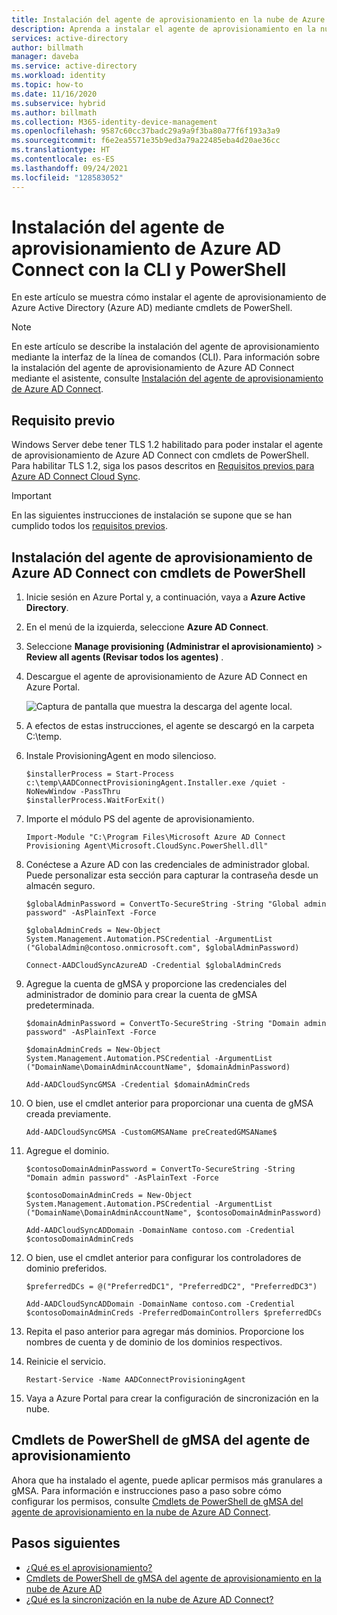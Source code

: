 ```yaml
---
title: Instalación del agente de aprovisionamiento en la nube de Azure AD Connect mediante una interfaz de la línea de comandos (CLI) y PowerShell
description: Aprenda a instalar el agente de aprovisionamiento en la nube de Azure AD Connect con cmdlets de PowerShell.
services: active-directory
author: billmath
manager: daveba
ms.service: active-directory
ms.workload: identity
ms.topic: how-to
ms.date: 11/16/2020
ms.subservice: hybrid
ms.author: billmath
ms.collection: M365-identity-device-management
ms.openlocfilehash: 9587c60cc37badc29a9a9f3ba80a77f6f193a3a9
ms.sourcegitcommit: f6e2ea5571e35b9ed3a79a22485eba4d20ae36cc
ms.translationtype: HT
ms.contentlocale: es-ES
ms.lasthandoff: 09/24/2021
ms.locfileid: "128583052"
---
```

# <a name="install-the-azure-ad-connect-provisioning-agent-by-using-a-cli-and-powershell"></a>Instalación del agente de aprovisionamiento de Azure AD Connect con la CLI y PowerShell
En este artículo se muestra cómo instalar el agente de aprovisionamiento de Azure Active Directory (Azure AD) mediante cmdlets de PowerShell.
 
>[!NOTE]
>En este artículo se describe la instalación del agente de aprovisionamiento mediante la interfaz de la línea de comandos (CLI). Para información sobre la instalación del agente de aprovisionamiento de Azure AD Connect mediante el asistente, consulte [Instalación del agente de aprovisionamiento de Azure AD Connect](how-to-install.md).

## <a name="prerequisite"></a>Requisito previo

Windows Server debe tener TLS 1.2 habilitado para poder instalar el agente de aprovisionamiento de Azure AD Connect con cmdlets de PowerShell. Para habilitar TLS 1.2, siga los pasos descritos en [Requisitos previos para Azure AD Connect Cloud Sync](how-to-prerequisites.md#tls-requirements).

>[!IMPORTANT]
>En las siguientes instrucciones de instalación se supone que se han cumplido todos los [requisitos previos](how-to-prerequisites.md).

## <a name="install-the-azure-ad-connect-provisioning-agent-by-using-powershell-cmdlets"></a>Instalación del agente de aprovisionamiento de Azure AD Connect con cmdlets de PowerShell 

 1. Inicie sesión en Azure Portal y, a continuación, vaya a **Azure Active Directory**.
 1. En el menú de la izquierda, seleccione **Azure AD Connect**.
 1. Seleccione **Manage provisioning (Administrar el aprovisionamiento)**  > **Review all agents (Revisar todos los agentes)** .
 1. Descargue el agente de aprovisionamiento de Azure AD Connect en Azure Portal.

    ![Captura de pantalla que muestra la descarga del agente local.](media/how-to-install/install-9.png)</br>

 1. A efectos de estas instrucciones, el agente se descargó en la carpeta C:\temp. 
 1. Instale ProvisioningAgent en modo silencioso.

       ```
       $installerProcess = Start-Process c:\temp\AADConnectProvisioningAgent.Installer.exe /quiet -NoNewWindow -PassThru 
       $installerProcess.WaitForExit()  
       ```
 1. Importe el módulo PS del agente de aprovisionamiento.

       ```
       Import-Module "C:\Program Files\Microsoft Azure AD Connect Provisioning Agent\Microsoft.CloudSync.PowerShell.dll" 
       ```
 1. Conéctese a Azure AD con las credenciales de administrador global. Puede personalizar esta sección para capturar la contraseña desde un almacén seguro. 

       ```
       $globalAdminPassword = ConvertTo-SecureString -String "Global admin password" -AsPlainText -Force 
    
       $globalAdminCreds = New-Object System.Management.Automation.PSCredential -ArgumentList ("GlobalAdmin@contoso.onmicrosoft.com", $globalAdminPassword) 
       
       Connect-AADCloudSyncAzureAD -Credential $globalAdminCreds 
       ```
 1. Agregue la cuenta de gMSA y proporcione las credenciales del administrador de dominio para crear la cuenta de gMSA predeterminada.
 
       ```
       $domainAdminPassword = ConvertTo-SecureString -String "Domain admin password" -AsPlainText -Force 
    
       $domainAdminCreds = New-Object System.Management.Automation.PSCredential -ArgumentList ("DomainName\DomainAdminAccountName", $domainAdminPassword) 
    
       Add-AADCloudSyncGMSA -Credential $domainAdminCreds 
       ```
 1. O bien, use el cmdlet anterior para proporcionar una cuenta de gMSA creada previamente.
 
       ```
       Add-AADCloudSyncGMSA -CustomGMSAName preCreatedGMSAName$ 
       ```
 1. Agregue el dominio.

       ```
       $contosoDomainAdminPassword = ConvertTo-SecureString -String "Domain admin password" -AsPlainText -Force 
    
       $contosoDomainAdminCreds = New-Object System.Management.Automation.PSCredential -ArgumentList ("DomainName\DomainAdminAccountName", $contosoDomainAdminPassword) 
    
       Add-AADCloudSyncADDomain -DomainName contoso.com -Credential $contosoDomainAdminCreds 
       ```
 1. O bien, use el cmdlet anterior para configurar los controladores de dominio preferidos.

       ```
       $preferredDCs = @("PreferredDC1", "PreferredDC2", "PreferredDC3") 
    
       Add-AADCloudSyncADDomain -DomainName contoso.com -Credential $contosoDomainAdminCreds -PreferredDomainControllers $preferredDCs 
       ```
 1. Repita el paso anterior para agregar más dominios. Proporcione los nombres de cuenta y de dominio de los dominios respectivos.
 
 1. Reinicie el servicio.
 
       ```
       Restart-Service -Name AADConnectProvisioningAgent  
       ```
 1. Vaya a Azure Portal para crear la configuración de sincronización en la nube.

## <a name="provisioning-agent-gmsa-powershell-cmdlets"></a>Cmdlets de PowerShell de gMSA del agente de aprovisionamiento
Ahora que ha instalado el agente, puede aplicar permisos más granulares a gMSA. Para información e instrucciones paso a paso sobre cómo configurar los permisos, consulte [Cmdlets de PowerShell de gMSA del agente de aprovisionamiento en la nube de Azure AD Connect](how-to-gmsa-cmdlets.md).

## <a name="next-steps"></a>Pasos siguientes 

- [¿Qué es el aprovisionamiento?](what-is-provisioning.md)
- [Cmdlets de PowerShell de gMSA del agente de aprovisionamiento en la nube de Azure AD](how-to-gmsa-cmdlets.md)
- [¿Qué es la sincronización en la nube de Azure AD Connect?](what-is-cloud-sync.md)
